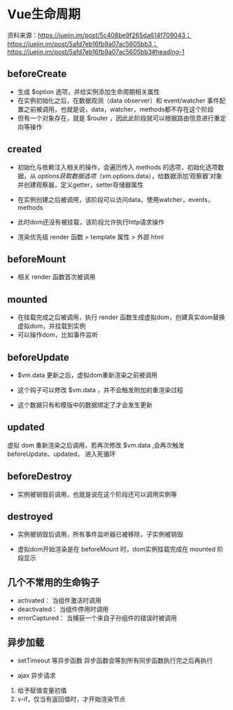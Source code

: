 # Vue生命周期
资料来源：https://juejin.im/post/5c408be9f265da614f709043；
https://juejin.im/post/5afd7eb16fb9a07ac5605bb3；
https://juejin.im/post/5afd7eb16fb9a07ac5605bb3#heading-1

## beforeCreate
- 生成 $option 选项，并给实例添加生命周期相关属性
- 在实例初始化之后，在数据观测（data observer）和 event/watcher 事件配置之前被调用，也就是说，data，watcher，methods都不存在这个阶段
- 但有一个对象存在，就是 $router ，因此此阶段就可以根据路由信息进行重定向等操作

## created
- 初始化与依赖注入相关的操作，会遍历传入 methods 的选项，初始化选项数据，从 $options 获取数据选项（vm.$options.data），给数据添加‘观察器’对象并创建观察器，定义getter，setter存储器属性
- 在实例创建之后被调用，该阶段可以访问data，使用watcher，events，methods
- 此时dom还没有被挂载，该阶段允许执行http请求操作

- 渲染优先级 render 函数 > template 属性 > 外部 html


## beforeMount
- 相关 render 函数首次被调用

## mounted
- 在挂载完成之后被调用，执行 render 函数生成虚拟dom，创建真实dom替换虚拟dom，并挂载到实例
- 可以操作dom，比如事件监听

## beforeUpdate
- $vm.data 更新之后，虚拟dom重新渲染之前被调用
- 这个钩子可以修改 $vm.data ，并不会触发附加的重渲染过程

- 这个数据只有和模版中的数据绑定了才会发生更新

## updated
虚拟 dom 重新渲染之后调用，若再次修改 $vm.data ,会再次触发 beforeUpdate、updated， 进入死循环 

## beforeDestroy
- 实例被销毁前调用，也就是说在这个阶段还可以调用实例等

## destroyed
- 实例被销毁后调用，所有事件监听器已被移除，子实例被销毁

- 虚拟dom开始渲染是在 beforeMount 时，dom实例挂载完成在 mounted 阶段显示

## 几个不常用的生命钩子
- activated： 当组件激活时调用
- deactivated： 当组件停用时调用
- errorCaptured： 当捕获一个来自子孙组件的错误时被调用

## 异步加载
- setTimeout 等异步函数
异步函数会等到所有同步函数执行完之后再执行

- ajax 异步请求
1. 给予赋值变量初值
2. v-if，仅当有返回值时，才开始渲染节点

